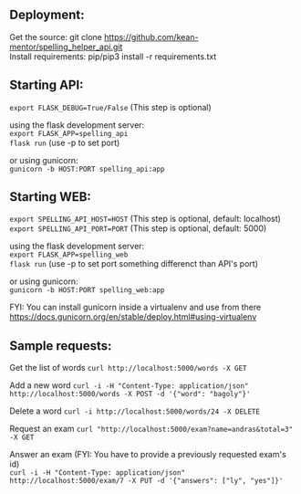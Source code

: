Deployment:
-----------
Get the source: git clone https://github.com/kean-mentor/spelling_helper_api.git  
Install requirements: pip/pip3 install -r requirements.txt


Starting API:
-------------
`export FLASK_DEBUG=True/False` (This step is optional)

using the flask development server:  
`export FLASK_APP=spelling_api`  
`flask run` (use -p to set port)

or using gunicorn:  
`gunicorn -b HOST:PORT spelling_api:app`


Starting WEB:
-------------
`export SPELLING_API_HOST=HOST` (This step is optional, default: localhost)  
`export SPELLING_API_PORT=PORT` (This step is optional, default: 5000)  

using the flask development server:  
`export FLASK_APP=spelling_web`  
`flask run` (use -p to set port something differenct than API's port)

or using gunicorn:  
`gunicorn -b HOST:PORT spelling_web:app`


FYI: You can install gunicorn inside a virtualenv and use from there
https://docs.gunicorn.org/en/stable/deploy.html#using-virtualenv


Sample requests:
----------------
Get the list of words
`curl http://localhost:5000/words -X GET`

Add a new word
`curl -i -H "Content-Type: application/json" http://localhost:5000/words -X POST -d '{"word": "bagoly"}'`

Delete a word
`curl -i http://localhost:5000/words/24 -X DELETE`

Request an exam
`curl "http://localhost:5000/exam?name=andras&total=3" -X GET`

Answer an exam (FYI: You have to provide a previously requested exam's id)  
`curl -i -H "Content-Type: application/json" http://localhost:5000/exam/7 -X PUT -d '{"answers": ["ly", "yes"]}'`
